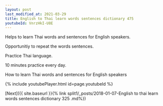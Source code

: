 ```yaml
---
layout: post
last_modified_at: 2021-03-29
title: English to Thai learn words sentences dictionary 475 
youtubeId: VnrzHkI-U8E
---
```

 
 
Helps to learn Thai words and sentences for English speakers.

Opportunitiy to repeat the words sentences. 

Practice Thai language. 
 
10 minutes practice every day. 
 
How to learn Thai words and sentences for English speakers 
 
{% include youtubePlayer.html id=page.youtubeId %}
 
 
[Next]({{ site.baseurl }}{% link  split1/_posts/2018-01-07-English to thai learn words sentences dictionary 325 .md%})
 
